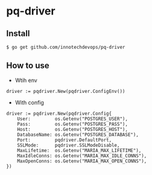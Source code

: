 # pq-driver

## Install

```
$ go get github.com/innotechdevops/pq-driver
```

## How to use

- Wtih env

```golang
driver := pqdriver.New(pqdriver.ConfigEnv())
```

- With config

```golang
driver := pqdriver.New(pqdriver.Config{
    User:         os.Getenv("POSTGRES_USER"),
    Pass:         os.Getenv("POSTGRES_PASS"),
    Host:         os.Getenv("POSTGRES_HOST"),
    DatabaseName: os.Getenv("POSTGRES_DATABASE"),
    Port:         pqdriver.DefaultPort,
    SSLMode:      pqdriver.SSLModeDisable,
    MaxLifetime:  os.Getenv("MARIA_MAX_LIFETIME"),
    MaxIdleConns: os.Getenv("MARIA_MAX_IDLE_CONNS"),
    MaxOpenConns: os.Getenv("MARIA_MAX_OPEN_CONNS"),
})
```